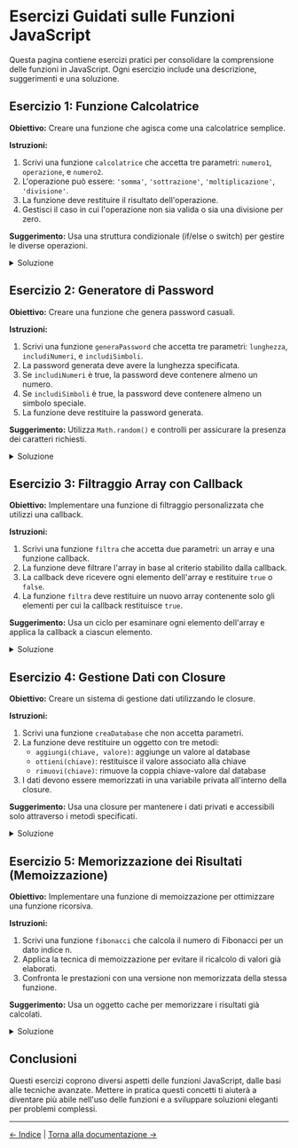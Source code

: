 # Esercizi Guidati sulle Funzioni JavaScript

Questa pagina contiene esercizi pratici per consolidare la comprensione delle funzioni in JavaScript. Ogni esercizio include una descrizione, suggerimenti e una soluzione.

## Esercizio 1: Funzione Calcolatrice

**Obiettivo:** Creare una funzione che agisca come una calcolatrice semplice.

**Istruzioni:**
1. Scrivi una funzione `calcolatrice` che accetta tre parametri: `numero1`, `operazione`, e `numero2`.
2. L'operazione può essere: `'somma'`, `'sottrazione'`, `'moltiplicazione'`, `'divisione'`.
3. La funzione deve restituire il risultato dell'operazione.
4. Gestisci il caso in cui l'operazione non sia valida o sia una divisione per zero.

**Suggerimento:** Usa una struttura condizionale (if/else o switch) per gestire le diverse operazioni.

<details>
<summary>Soluzione</summary>

```javascript
function calcolatrice(numero1, operazione, numero2) {
    switch(operazione) {
        case 'somma':
            return numero1 + numero2;
        case 'sottrazione':
            return numero1 - numero2;
        case 'moltiplicazione':
            return numero1 * numero2;
        case 'divisione':
            if (numero2 === 0) {
                return "Errore: divisione per zero";
            }
            return numero1 / numero2;
        default:
            return "Operazione non valida";
    }
}

// Test
console.log(calcolatrice(10, 'somma', 5));         // 15
console.log(calcolatrice(10, 'sottrazione', 5));   // 5
console.log(calcolatrice(10, 'moltiplicazione', 5)); // 50
console.log(calcolatrice(10, 'divisione', 5));     // 2
console.log(calcolatrice(10, 'divisione', 0));     // Errore: divisione per zero
console.log(calcolatrice(10, 'potenza', 2));       // Operazione non valida
```
</details>

## Esercizio 2: Generatore di Password

**Obiettivo:** Creare una funzione che genera password casuali.

**Istruzioni:**
1. Scrivi una funzione `generaPassword` che accetta tre parametri: `lunghezza`, `includiNumeri`, e `includiSimboli`.
2. La password generata deve avere la lunghezza specificata.
3. Se `includiNumeri` è true, la password deve contenere almeno un numero.
4. Se `includiSimboli` è true, la password deve contenere almeno un simbolo speciale.
5. La funzione deve restituire la password generata.

**Suggerimento:** Utilizza `Math.random()` e controlli per assicurare la presenza dei caratteri richiesti.

<details>
<summary>Soluzione</summary>

```javascript
function generaPassword(lunghezza = 8, includiNumeri = true, includiSimboli = true) {
    const lettere = 'abcdefghijklmnopqrstuvwxyzABCDEFGHIJKLMNOPQRSTUVWXYZ';
    const numeri = '0123456789';
    const simboli = '!@#$%^&*()_+{}[]|:;"<>,.?/~`';
    
    let caratteriPermessi = lettere;
    let password = '';
    
    // Aggiungi numeri e simboli se richiesto
    if (includiNumeri) caratteriPermessi += numeri;
    if (includiSimboli) caratteriPermessi += simboli;
    
    // Genera la password casuale
    for (let i = 0; i < lunghezza; i++) {
        const indice = Math.floor(Math.random() * caratteriPermessi.length);
        password += caratteriPermessi[indice];
    }
    
    // Assicura che la password contenga almeno un numero se richiesto
    if (includiNumeri && !/\d/.test(password)) {
        const pos = Math.floor(Math.random() * lunghezza);
        const numeroRandom = numeri[Math.floor(Math.random() * numeri.length)];
        password = password.slice(0, pos) + numeroRandom + password.slice(pos + 1);
    }
    
    // Assicura che la password contenga almeno un simbolo se richiesto
    if (includiSimboli && !/[!@#$%^&*()_+{}[\]|:;"<>,.?/~`]/.test(password)) {
        const pos = Math.floor(Math.random() * lunghezza);
        const simboloRandom = simboli[Math.floor(Math.random() * simboli.length)];
        password = password.slice(0, pos) + simboloRandom + password.slice(pos + 1);
    }
    
    return password;
}

// Test
console.log(generaPassword(10, true, true));    // Password di 10 caratteri con numeri e simboli
console.log(generaPassword(8, true, false));    // Password di 8 caratteri con numeri ma senza simboli
console.log(generaPassword(12, false, false));  // Password di 12 caratteri solo con lettere
```
</details>

## Esercizio 3: Filtraggio Array con Callback

**Obiettivo:** Implementare una funzione di filtraggio personalizzata che utilizzi una callback.

**Istruzioni:**
1. Scrivi una funzione `filtra` che accetta due parametri: un array e una funzione callback.
2. La funzione deve filtrare l'array in base al criterio stabilito dalla callback.
3. La callback deve ricevere ogni elemento dell'array e restituire `true` o `false`.
4. La funzione `filtra` deve restituire un nuovo array contenente solo gli elementi per cui la callback restituisce `true`.

**Suggerimento:** Usa un ciclo per esaminare ogni elemento dell'array e applica la callback a ciascun elemento.

<details>
<summary>Soluzione</summary>

```javascript
function filtra(array, callback) {
    const risultato = [];
    
    for (let i = 0; i < array.length; i++) {
        if (callback(array[i], i, array)) {
            risultato.push(array[i]);
        }
    }
    
    return risultato;
}

// Test
const numeri = [1, 2, 3, 4, 5, 6, 7, 8, 9, 10];

// Filtra i numeri pari
const pari = filtra(numeri, numero => numero % 2 === 0);
console.log(pari); // [2, 4, 6, 8, 10]

// Filtra i numeri maggiori di 5
const maggioriDi5 = filtra(numeri, numero => numero > 5);
console.log(maggioriDi5); // [6, 7, 8, 9, 10]

// Filtra usando l'indice (solo gli elementi in posizione pari)
const posizioniPari = filtra(numeri, (numero, indice) => indice % 2 === 0);
console.log(posizioniPari); // [1, 3, 5, 7, 9]
```
</details>

## Esercizio 4: Gestione Dati con Closure

**Obiettivo:** Creare un sistema di gestione dati utilizzando le closure.

**Istruzioni:**
1. Scrivi una funzione `creaDatabase` che non accetta parametri.
2. La funzione deve restituire un oggetto con tre metodi:
   - `aggiungi(chiave, valore)`: aggiunge un valore al database
   - `ottieni(chiave)`: restituisce il valore associato alla chiave
   - `rimuovi(chiave)`: rimuove la coppia chiave-valore dal database
3. I dati devono essere memorizzati in una variabile privata all'interno della closure.

**Suggerimento:** Usa una closure per mantenere i dati privati e accessibili solo attraverso i metodi specificati.

<details>
<summary>Soluzione</summary>

```javascript
function creaDatabase() {
    // Dati privati
    const dati = {};
    
    return {
        aggiungi: function(chiave, valore) {
            dati[chiave] = valore;
            return true;
        },
        
        ottieni: function(chiave) {
            if (chiave in dati) {
                return dati[chiave];
            }
            return undefined;
        },
        
        rimuovi: function(chiave) {
            if (chiave in dati) {
                delete dati[chiave];
                return true;
            }
            return false;
        }
    };
}

// Test
const db = creaDatabase();
db.aggiungi("nome", "Mario");
db.aggiungi("età", 30);

console.log(db.ottieni("nome")); // "Mario"
console.log(db.ottieni("età"));  // 30
console.log(db.ottieni("indirizzo")); // undefined

console.log(db.rimuovi("età")); // true
console.log(db.ottieni("età")); // undefined
console.log(db.rimuovi("indirizzo")); // false

// Impossibile accedere direttamente ai dati
console.log(db.dati); // undefined
```
</details>

## Esercizio 5: Memorizzazione dei Risultati (Memoizzazione)

**Obiettivo:** Implementare una funzione di memoizzazione per ottimizzare una funzione ricorsiva.

**Istruzioni:**
1. Scrivi una funzione `fibonacci` che calcola il numero di Fibonacci per un dato indice n.
2. Applica la tecnica di memoizzazione per evitare il ricalcolo di valori già elaborati.
3. Confronta le prestazioni con una versione non memorizzata della stessa funzione.

**Suggerimento:** Usa un oggetto cache per memorizzare i risultati già calcolati.

<details>
<summary>Soluzione</summary>

```javascript
// Funzione Fibonacci senza memoizzazione
function fibonacciSenzaMemo(n) {
    if (n <= 1) return n;
    return fibonacciSenzaMemo(n - 1) + fibonacciSenzaMemo(n - 2);
}

// Funzione Fibonacci con memoizzazione
function fibonacciConMemo() {
    const cache = {};
    
    function calcola(n) {
        if (n in cache) {
            return cache[n];
        }
        
        if (n <= 1) {
            return n;
        }
        
        const risultato = calcola(n - 1) + calcola(n - 2);
        cache[n] = risultato;
        return risultato;
    }
    
    return calcola;
}

const fibMemo = fibonacciConMemo();

// Test prestazioni
console.time('Senza memo');
console.log(fibonacciSenzaMemo(30)); // Molto lento
console.timeEnd('Senza memo');

console.time('Con memo');
console.log(fibMemo(30)); // Molto più veloce
console.timeEnd('Con memo');

// Test per valori più alti
console.time('Con memo - grande');
console.log(fibMemo(100)); // Impossibile da calcolare senza memoizzazione
console.timeEnd('Con memo - grande');
```
</details>

## Conclusioni

Questi esercizi coprono diversi aspetti delle funzioni JavaScript, dalle basi alle tecniche avanzate. Mettere in pratica questi concetti ti aiuterà a diventare più abile nell'uso delle funzioni e a sviluppare soluzioni eleganti per problemi complessi.

---
[← Indice](../index.html) | [Torna alla documentazione →](../README.md)
